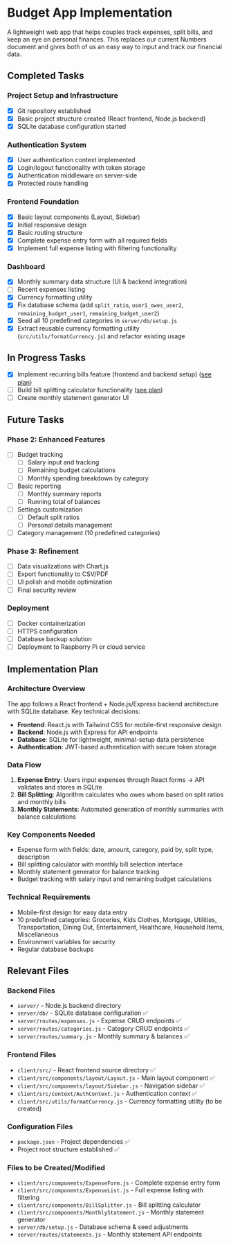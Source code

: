 # Budget App Implementation

A lightweight web app that helps couples track expenses, split bills, and keep an eye on personal finances. This replaces our current Numbers document and gives both of us an easy way to input and track our financial data.

## Completed Tasks

### Project Setup and Infrastructure
- [x] Git repository established
- [x] Basic project structure created (React frontend, Node.js backend)
- [x] SQLite database configuration started

### Authentication System
- [x] User authentication context implemented
- [x] Login/logout functionality with token storage
- [x] Authentication middleware on server-side
- [x] Protected route handling

### Frontend Foundation
- [x] Basic layout components (Layout, Sidebar)
- [x] Initial responsive design
- [x] Basic routing structure
- [x] Complete expense entry form with all required fields
- [x] Implement full expense listing with filtering functionality

### Dashboard
- [x] Monthly summary data structure (UI & backend integration)
- [ ] Recent expenses listing
- [x] Currency formatting utility
- [x] Fix database schema (add `split_ratio`, `user1_owes_user2`, `remaining_budget_user1`, `remaining_budget_user2`)
- [x] Seed all 10 predefined categories in `server/db/setup.js`
- [x] Extract reusable currency formatting utility (`src/utils/formatCurrency.js`) and refactor existing usage

## In Progress Tasks

- [x] Implement recurring bills feature (frontend and backend setup) ([see plan](./recurring-bills-feature.md))
- [ ] Build bill splitting calculator functionality ([see plan](./bill-splitting-calculator.md))
- [ ] Create monthly statement generator UI

## Future Tasks

### Phase 2: Enhanced Features
- [ ] Budget tracking
  - [ ] Salary input and tracking
  - [ ] Remaining budget calculations
  - [ ] Monthly spending breakdown by category
- [ ] Basic reporting
  - [ ] Monthly summary reports
  - [ ] Running total of balances
- [ ] Settings customization
  - [ ] Default split ratios
  - [ ] Personal details management
- [ ] Category management (10 predefined categories)

### Phase 3: Refinement
- [ ] Data visualizations with Chart.js
- [ ] Export functionality to CSV/PDF
- [ ] UI polish and mobile optimization
- [ ] Final security review

### Deployment
- [ ] Docker containerization
- [ ] HTTPS configuration
- [ ] Database backup solution
- [ ] Deployment to Raspberry Pi or cloud service

## Implementation Plan

### Architecture Overview
The app follows a React frontend + Node.js/Express backend architecture with SQLite database. Key technical decisions:

- **Frontend**: React.js with Tailwind CSS for mobile-first responsive design
- **Backend**: Node.js with Express for API endpoints
- **Database**: SQLite for lightweight, minimal-setup data persistence
- **Authentication**: JWT-based authentication with secure token storage

### Data Flow
1. **Expense Entry**: Users input expenses through React forms → API validates and stores in SQLite
2. **Bill Splitting**: Algorithm calculates who owes whom based on split ratios and monthly bills
3. **Monthly Statements**: Automated generation of monthly summaries with balance calculations

### Key Components Needed
- Expense form with fields: date, amount, category, paid by, split type, description
- Bill splitting calculator with monthly bill selection interface
- Monthly statement generator for balance tracking
- Budget tracking with salary input and remaining budget calculations

### Technical Requirements
- Mobile-first design for easy data entry
- 10 predefined categories: Groceries, Kids Clothes, Mortgage, Utilities, Transportation, Dining Out, Entertainment, Healthcare, Household Items, Miscellaneous
- Environment variables for security
- Regular database backups

## Relevant Files

### Backend Files
- `server/` - Node.js backend directory
- `server/db/` - SQLite database configuration ✅
- `server/routes/expenses.js` - Expense CRUD endpoints ✅
- `server/routes/categories.js` - Category CRUD endpoints ✅
- `server/routes/summary.js` - Monthly summary & balances ✅

### Frontend Files  
- `client/src/` - React frontend source directory ✅
- `client/src/components/layout/Layout.js` - Main layout component ✅
- `client/src/components/layout/Sidebar.js` - Navigation sidebar ✅
- `client/src/context/AuthContext.js` - Authentication context ✅
- `client/src/utils/formatCurrency.js` - Currency formatting utility (to be created)

### Configuration Files
- `package.json` - Project dependencies ✅
- Project root structure established ✅

### Files to be Created/Modified
- `client/src/components/ExpenseForm.js` - Complete expense entry form
- `client/src/components/ExpenseList.js` - Full expense listing with filtering
- `client/src/components/BillSplitter.js` - Bill splitting calculator
- `client/src/components/MonthlyStatement.js` - Monthly statement generator
- `server/db/setup.js` - Database schema & seed adjustments
- `server/routes/statements.js` - Monthly statement API endpoints
